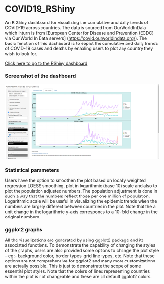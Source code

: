 # COVID19_RShiny
An  R Shiny dashboard for visualizing the cumulative and daily trends of COVID-19 across countries. The data is sourced from OurWorldInData which inturn is from [European Center for Disease and Prevention (ECDC) via Our World In Data servers] (https://covid.ourworldindata.org/). The basic function of this dashboard is to depict the cumulative and daily trends of COVID-19 cases and deaths by enabling users to plot any country they wish to look for. 

[Click here to go to the RShiny dashboard](https://dennisrobert.shinyapps.io/COVID19_Cumulative_and_Daily_Trends_by_Countries/)
### Screenshot of the dashboard
![alt text](https://github.com/technOslerphile/COVID19_RShiny/blob/master/coviddashboard.png)

### Statistical parameters
Users have the option to smoothen the plot based on locally weighted regression LOESS smoothing, plot in logarithmic (base 10) scale and also to plot the population adjusted numbers. The population adjustment is done in such a way that the numbers reflect those per one million of population. Logarithmic scale will be useful in visualizing the epidemic trends when the numbers are largely different between countries in the plot. Note that the a unit change in the logarithmic y-axis corresponds to a 10-fold change in the original numbers. 

### ggplot2 graphs
All the visualizations are generated by using ggplot2 package and its associated functions. To demonstrate the capability of changing the styles of the graphs, users are also provided some options to change the plot style - eg:- background color, border types, grid line types, etc. Note that these options are not comprehensive for ggplot2 and many more customizations are actually possible. This is just to demonstrate the scope of some essential plot styles. Note that the colors of lines representing countries within the plot is not changeable and these are all default ggplot2 colors. 


